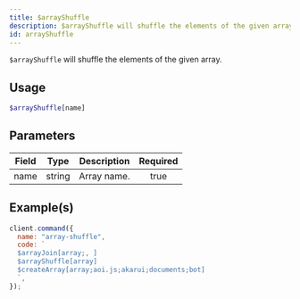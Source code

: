 ```yaml
---
title: $arrayShuffle
description: $arrayShuffle will shuffle the elements of the given array.
id: arrayShuffle
---
```


`$arrayShuffle` will shuffle the elements of the given array.

## Usage

```php
$arrayShuffle[name]
```

## Parameters

| Field | Type   | Description | Required |
| ----- | ------ | ----------- | :------: |
| name  | string | Array name. |   true   |

## Example(s)

```javascript
client.command({
  name: "array-shuffle",
  code: `
  $arrayJoin[array;, ]
  $arrayShuffle[array]
  $createArray[array;aoi.js;akarui;documents;bot]
  `,
});
```
